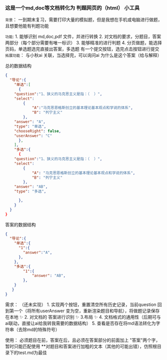 ### 这是一个md,doc等文档转化为 判题网页的（html） 小工具

`背景`：
    一到期末复习，需要打印大量的模拟题，但是我想在手机或电脑进行做题，且想要他能有判题功能

`功能`:
        1. 能够识别 md,doc,pdf 文件，并进行转换
        2. 对文档的要求，分题目，答案两部分（每个部分需要有唯一标识）
        3. 能够精准的进行判题
        4. 分页做题，能选择页码，单选题选完直接出答案，多选题 有一个提交按钮，选完点击按钮进行提交
`拓展功能`：
        与小秋ai 关联，当选择完，可以询问ai 为什么是这个答案（给与解释）



总的数据结构

```json
{
  "导论":{
    "单选":[
      {
	"question":"1、狭义的马克思主义是指：（  ）",
	"select":
        {
        	"A":"马克思恩格斯创立的基本理论基本观点和学说的体系",
            "B": "列宁主义"
        },
    "answer": "A",
    "type": "单选",
    "chooseRight": false,
    "userAnswer": "C"
      },
    ],
    "多选":{
      {
    "question":"1、狭义的马克思主义是指：（  ）",
    "select": 
        {
            "A": "马克思恩格斯创立的基本理论基本观点和学说的体系",
            "B": "列宁主义"
        },
    "answer": "AB",
    "type": "多选",

      },
    }
  }
}
```

答案的数据结构

```json
{
  "导论":{
    "单选":{
      "1":{
        "answer":"A",
      },
    },
    "多选":{
        "1":{	
            "answer": "AB",
        },
    }
   }
}
```


需求： （还未实现）
        1. 实现两个按钮，重置清空所有历史记录，当前question 回到第一个（将所有userAnswer 变为空，重新渲染题目和导航），将做题记录保存在本地 ✨ 
                2. 对文档的 答案进行识别 ✨ 
		3.布局  ✨ 
		4. 文档格式的通用性（后期可与ai联动，直接让ai给我转我需要的数据结构）
		5. 查看是否存在将md语法转化为字符串（去除md的特殊符号）



使用： 必须题目在前，答案在后，且必须在答案部分的前面加上 "答案"两个字， 暂时只能匹配使用 **对题目和答案进行加粗的文本（其他的可能出错），仿照根目录下的test.md为最佳